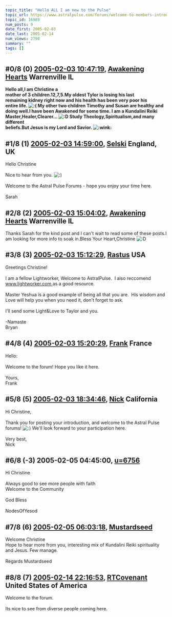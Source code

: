 ```yaml
---
topic_title: "Hello ALL I am new to the Pulse"
topic_url: https://www.astralpulse.com/forums/welcome-to-members-introductions!/hello-all-i-am-new-to-the-pulse
topic_id: 16989
num_posts: 9
date_first: 2005-02-03
date_last: 2005-02-14
num_views: 2798
summary: ""
tags: []
---
```


## \#0/8 (0) [2005-02-03 10:47:19](https://www.astralpulse.com/forums/index.php?msg=146738), [Awakening Hearts](https://www.astralpulse.com/forums/profile/?u=8259) Warrenville IL ##
<section>
<b>
 <span class="bbc_color" style="color: red;">
 </span>
 Hello all,I am Christine a
 <br>
 mother of 3 children.12,7,5.My oldest Tylor is losing his last
 <br>
 remaining kidney right now and his health has been very poor his
 <br>
 entire life.
 <img alt=":(" class="smiley" src="https://www.astralpulse.com/forums/Smileys/fugue/sad.png" title="Sad"/>
 My other two children Timothy and Susan are healthy and
 <br>
 doing well.I have been Awakened for some time. I am a Kundalini Reiki
 <br>
 Master,Healer,Clearer...
 <img alt=":D" class="smiley" src="https://www.astralpulse.com/forums/Smileys/fugue/cheesy.png" title="Cheesy"/>
 Study Theology,Spiritualism,and many different
 <br>
 beliefs.But Jesus is my Lord and Savior.
 <img alt=":wink:" class="smiley" src="https://www.astralpulse.com/forums/Smileys/fugue/wink.png" title="Wink"/>
 <br>
</b>
</section>

## \#1/8 (1) [2005-02-03 14:59:00](https://www.astralpulse.com/forums/index.php?msg=146813), [Selski](https://www.astralpulse.com/forums/profile/?u=6012) England, UK ##
<section>
Hello Christine
<br>
<br>
Nice to hear from you.
<img alt=":)" class="smiley" src="https://www.astralpulse.com/forums/Smileys/fugue/smiley.png" title="Smiley"/>
<br>
<br>
Welcome to the Astral Pulse Forums - hope you enjoy your time here.
<br>
<br>
Sarah
</section>

## \#2/8 (2) [2005-02-03 15:04:02](https://www.astralpulse.com/forums/index.php?msg=146816), [Awakening Hearts](https://www.astralpulse.com/forums/profile/?u=8259) Warrenville IL ##
<section>
Thanks Sarah for the kind post and I can't wait to read some of these posts.I am looking for more info to soak in.Bless Your Heart,Christine
<img alt=":D" class="smiley" src="https://www.astralpulse.com/forums/Smileys/fugue/cheesy.png" title="Cheesy"/>
</section>

## \#3/8 (3) [2005-02-03 15:12:29](https://www.astralpulse.com/forums/index.php?msg=146823), [Rastus](https://www.astralpulse.com/forums/profile/?u=6268) USA ##
<section>
Greetings Christine!
<br>
<br>
I am a fellow Lightworker, Welcome to AstralPulse.  I also reccomend
<a class="bbc_link" href="https://www.astralpulse.com/forums///www.lightworker.com" rel="noopener" target="_blank">
 www.lightworker.com
</a>
as a good resource.
<br>
<br>
Master Yeshua is a good example of being all that you are.  His wisdom and Love will help you when you need it, don't forget to ask.
<br>
<br>
I'll send some Light&amp;Love to Taylor and you.
<br>
<br>
-Namaste
<br>
Bryan
</section>

## \#4/8 (4) [2005-02-03 15:20:29](https://www.astralpulse.com/forums/index.php?msg=146829), [Frank](https://www.astralpulse.com/forums/profile/?u=359) France ##
<section>
Hello:
<br>
<br>
Welcome to the forum! Hope you like it here.
<br>
<br>
Yours,
<br>
Frank
</section>

## \#5/8 (5) [2005-02-03 18:34:46](https://www.astralpulse.com/forums/index.php?msg=146878), [Nick](https://www.astralpulse.com/forums/profile/?u=2080) California ##
<section>
Hi Christine,
<br>
<br>
Thank you for posting your introduction, and welcome to the Astral Pulse forums!
<img alt=":)" class="smiley" src="https://www.astralpulse.com/forums/Smileys/fugue/smiley.png" title="Smiley"/>
We'll look forward to your participation here.
<br>
<br>
Very best,
<br>
Nick
</section>

## \#6/8 (-3) 2005-02-05 04:45:00, [u=6756](https://www.astralpulse.com/forums/profile/?u=6756)  ##
<section>
Hi Christine
<br>
<br>
Always good to see more people with faith
<br>
Welcome to the Community
<br>
<br>
God Bless
<br>
<br>
NodesOfYesod
</section>

## \#7/8 (6) [2005-02-05 06:03:18](https://www.astralpulse.com/forums/index.php?msg=147226), [Mustardseed](https://www.astralpulse.com/forums/profile/?u=2232)  ##
<section>
Welcome Christine
<br>
Hope to hear more from you, interesting mix of Kundalini Reiki spirituality and Jesus. Few manage.
<br>
<br>
Regards Mustardseed
</section>

## \#8/8 (7) [2005-02-14 22:16:53](https://www.astralpulse.com/forums/index.php?msg=149516), [RTCovenant](https://www.astralpulse.com/forums/profile/?u=8389) United States of America ##
<section>
Welcome to the forum.
<br>
<br>
Its nice to see from diverse people coming here.
</section>